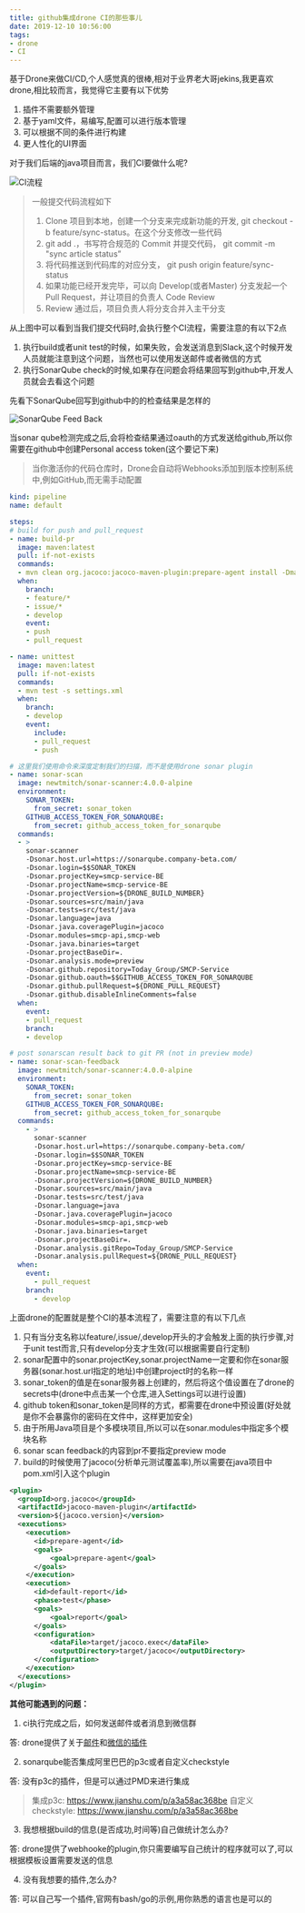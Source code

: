```yaml
---
title: github集成drone CI的那些事儿
date: 2019-12-10 10:56:00
tags:
- drone
- CI
---
```



基于Drone来做CI/CD,个人感觉真的很棒,相对于业界老大哥jekins,我更喜欢drone,相比较而言，我觉得它主要有以下优势

1. 插件不需要额外管理
2. 基于yaml文件，易编写,配置可以进行版本管理
3. 可以根据不同的条件进行构建
4. 更人性化的UI界面

对于我们后端的java项目而言，我们CI要做什么呢?

![CI流程](/images/drone/ci.png)

<!--more-->

>一般提交代码流程如下
>1. Clone 项目到本地，创建一个分支来完成新功能的开发, git checkout -b feature/sync-status。在这个分支修改一些代码
>2. git add .，书写符合规范的 Commit 并提交代码， git commit -m "sync article status”
>3. 将代码推送到代码库的对应分支， git push origin feature/sync-status
>4. 如果功能已经开发完毕，可以向 Develop(或者Master) 分支发起一个 Pull Request，并让项目的负责人 Code Review
>5. Review 通过后，项目负责人将分支合并入主干分支

从上图中可以看到当我们提交代码时,会执行整个CI流程，需要注意的有以下2点

1. 执行build或者unit test的时候，如果失败，会发送消息到Slack,这个时候开发人员就能注意到这个问题，当然也可以使用发送邮件或者微信的方式
2. 执行SonarQube check的时候,如果存在问题会将结果回写到github中,开发人员就会去看这个问题

先看下SonarQube回写到github中的的检查结果是怎样的

![SonarQube Feed Back](/images/drone/sonar-qube-check.png)


当sonar qube检测完成之后,会将检查结果通过oauth的方式发送给github,所以你需要在github中创建Personal access token(这个要记下来)
>当你激活你的代码仓库时，Drone会自动将Webhooks添加到版本控制系统中,例如GitHub,而无需手动配置

```yaml
kind: pipeline
name: default

steps:
# build for push and pull_request
- name: build-pr
  image: maven:latest
  pull: if-not-exists
  commands:
  - mvn clean org.jacoco:jacoco-maven-plugin:prepare-agent install -Dmaven.test.skip=true -s settings.xml
  when:
    branch:
    - feature/*
    - issue/*
    - develop
    event:
    - push
    - pull_request

- name: unittest
  image: maven:latest
  pull: if-not-exists
  commands:
  - mvn test -s settings.xml
  when:
    branch:
    - develop
    event:
      include:
      - pull_request
      - push

# 这里我们使用命令来深度定制我们的扫描，而不是使用drone sonar plugin
- name: sonar-scan
  image: newtmitch/sonar-scanner:4.0.0-alpine
  environment:
    SONAR_TOKEN:
      from_secret: sonar_token
    GITHUB_ACCESS_TOKEN_FOR_SONARQUBE:
      from_secret: github_access_token_for_sonarqube
  commands:
  - >
    sonar-scanner
    -Dsonar.host.url=https://sonarqube.company-beta.com/
    -Dsonar.login=$$SONAR_TOKEN
    -Dsonar.projectKey=smcp-service-BE
    -Dsonar.projectName=smcp-service-BE
    -Dsonar.projectVersion=${DRONE_BUILD_NUMBER}
    -Dsonar.sources=src/main/java
    -Dsonar.tests=src/test/java
    -Dsonar.language=java
    -Dsonar.java.coveragePlugin=jacoco
    -Dsonar.modules=smcp-api,smcp-web
    -Dsonar.java.binaries=target
    -Dsonar.projectBaseDir=.
    -Dsonar.analysis.mode=preview
    -Dsonar.github.repository=Today_Group/SMCP-Service
    -Dsonar.github.oauth=$$GITHUB_ACCESS_TOKEN_FOR_SONARQUBE
    -Dsonar.github.pullRequest=${DRONE_PULL_REQUEST}
    -Dsonar.github.disableInlineComments=false
  when:
    event:
    - pull_request
    branch:
    - develop

# post sonarscan result back to git PR (not in preview mode)
- name: sonar-scan-feedback
  image: newtmitch/sonar-scanner:4.0.0-alpine
  environment:
    SONAR_TOKEN:
      from_secret: sonar_token
    GITHUB_ACCESS_TOKEN_FOR_SONARQUBE:
      from_secret: github_access_token_for_sonarqube
  commands:
    - >
      sonar-scanner
      -Dsonar.host.url=https://sonarqube.company-beta.com/
      -Dsonar.login=$$SONAR_TOKEN
      -Dsonar.projectKey=smcp-service-BE
      -Dsonar.projectName=smcp-service-BE
      -Dsonar.projectVersion=${DRONE_BUILD_NUMBER}
      -Dsonar.sources=src/main/java
      -Dsonar.tests=src/test/java
      -Dsonar.language=java
      -Dsonar.java.coveragePlugin=jacoco
      -Dsonar.modules=smcp-api,smcp-web
      -Dsonar.java.binaries=target
      -Dsonar.projectBaseDir=.
      -Dsonar.analysis.gitRepo=Today_Group/SMCP-Service
      -Dsonar.analysis.pullRequest=${DRONE_PULL_REQUEST}
  when:
    event:
      - pull_request
    branch:
      - develop

```

上面drone的配置就是整个CI的基本流程了，需要注意的有以下几点

1. 只有当分支名称以feature/,issue/,develop开头的才会触发上面的执行步骤,对于unit test而言,只有develop分支才生效(可以根据需要自行定制)
2. sonar配置中的sonar.projectKey,sonar.projectName一定要和你在sonar服务器(sonar.host.url指定的地址)中创建project时的名称一样
3. sonar_token的值是在sonar服务器上创建的，然后将这个值设置在了drone的secrets中(drone中点击某一个仓库,进入Settings可以进行设置)
4. github token和sonar_token是同样的方式，都需要在drone中预设置(好处就是你不会暴露你的密码在文件中，这样更加安全)
5. 由于所用Java项目是个多模块项目,所以可以在sonar.modules中指定多个模块名称
6. sonar scan feedback的内容到pr不要指定preview mode
7. build的时候使用了jacoco(分析单元测试覆盖率),所以需要在java项目中pom.xml引入这个plugin

```xml
<plugin>
  <groupId>org.jacoco</groupId>
  <artifactId>jacoco-maven-plugin</artifactId>
  <version>${jacoco.version}</version>
  <executions>
    <execution>
      <id>prepare-agent</id>
      <goals>
          <goal>prepare-agent</goal>
      </goals>
    </execution>
    <execution>
      <id>default-report</id>
      <phase>test</phase>
      <goals>
          <goal>report</goal>
      </goals>
      <configuration>
          <dataFile>target/jacoco.exec</dataFile>
          <outputDirectory>target/jacoco</outputDirectory>
      </configuration>
    </execution>
  </executions>
</plugin>

```


**其他可能遇到的问题：**

1. ci执行完成之后，如何发送邮件或者消息到微信群

  答: drone提供了关于[邮件](http://plugins.drone.io/drillster/drone-email/)和[微信的插件](http://plugins.drone.io/clem109/drone-wechat/)

2. sonarqube能否集成阿里巴巴的p3c或者自定义checkstyle

  答: 没有p3c的插件，但是可以通过PMD来进行集成
> 集成p3c: https://www.jianshu.com/p/a3a58ac368be
> 自定义checkstyle: https://www.jianshu.com/p/a3a58ac368be

3. 我想根据build的信息(是否成功,时间等)自己做统计怎么办?

  答: drone提供了webhooke的plugin,你只需要编写自己统计的程序就可以了,可以根据模板设置需要发送的信息

4. 没有我想要的插件,怎么办?

  答: 可以自己写一个插件,官网有bash/go的示例,用你熟悉的语言也是可以的